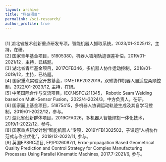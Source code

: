 ```yaml
---
layout: archive
title: "科研项目"
permalink: /sci-research/
author_profile: true
---
```


<br>
[1]	湖北省技术创新重点研发专项，智能机器人抓取系统，2023/01-2025/12，主持，在研。<br>
[2]	国家青年基金项目，51805380，机器人铣削轨迹误差补偿，2019/01-2021/12，主持，已结题。<br>
[3]	湖北省青年基金项目，2017CFB346，多机器人协作运动控制，2018/01-2019/12，主持，已结题。<br>
[4]	国家重点实验室开放基金，DMETKF2022019，双臂协作机器人自适应柔顺控制，2022/01-2023/12, 主持，在研。<br>
[5]	中英国际合作与交流项目，IEC\NSFC\211345， Robotic Seam Welding based on Multi-Sensor Fusion，2022/4-2024/3，中方负责人，在研。<br>
[6]	国家面上基金项目，51875415，多机器人协调运动轨迹生成及其自学习控制，2019/01-2022/12，参与。<br>
[7]	湖北省创新群体项目，2019CFA026，多机器人智能焊割一体化技术，2019/1-2022/12，参与。<br>
[8]	国家重点研发计划“智能机器人”专项，2019YFB1302502，子课题“人机协作范式与作业优化”，2019/12-2022/11, 参与。<br>
[9]	英国EPSRC项目, EP/P026087/1, Error-propagation Based Geometrical Quality Prediction and Control Strategy for Complex Manufacturing Processes Using Parallel Kinematic Machines, 2017.7-2021/6, 参与。

